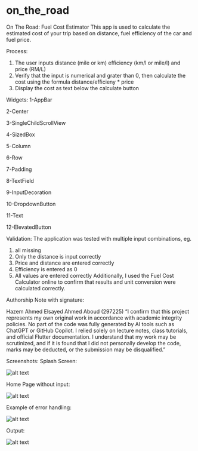 # on_the_road

On The Road: Fuel Cost Estimator
This app is used to calculate the estimated cost of your trip based on distance, fuel efficiency of the car and fuel price.

Process:
1) The user inputs distance (mile or km) efficiency (km/l or mile/l) and price (RM/L)
2) Verify that the input is numerical and grater than 0, then calculate the cost using the formula distance/efficieny * price
3) Display the cost as text below the calculate button

Widgets:
1-AppBar

2-Center

3-SingleChildScrollView

4-SizedBox

5-Column

6-Row

7-Padding

8-TextField

9-InputDecoration

10-DropdownButton

11-Text

12-ElevatedButton

Validation:
The application was tested with multiple input combinations, eg.
1) all missing
2) Only the distance is input correctly
3) Price and distance are entered correctly
4) Efficiency is entered as 0
5) All values are entered correctly
Additionally, I used the Fuel Cost Calculator online to confirm that results and unit conversion were calculated correctly.

Authorship Note with signature:

Hazem Ahmed Elsayed Ahmed Aboud (297225)
“I confirm that this project represents my own original work in accordance with academic integrity policies. No part of the code was fully generated by AI tools such as ChatGPT or GitHub Copilot. I relied solely on lecture notes, class tutorials, and official Flutter documentation. I understand that my work may be scrutinized, and if it is found that I did not personally develop the code, marks may be deducted, or the submission may be disqualified.”

Screenshots:
Splash Screen:

![alt text](image-1.png)

Home Page without input:

![alt text](image-2.png)

Example of error handling:

![alt text](image-3.png)

Output:

![alt text](image-4.png)
